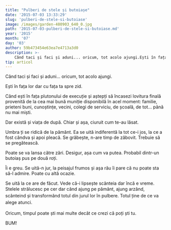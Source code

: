 ```yaml
---
title: "Pulberi de stele și butoiașe"
date: '2015-07-03 13:33:29'
slug: 'pulberi-de-stele-si-butoiase'
image: /images/garden-480903_640_0.jpg
path: '2015-07-03-pulberi-de-stele-si-butoiase.md'
year: '2015'
month: '07'
day: '03'
author: 59b473454e63ea7e4713a3d0
description: >-
    Când taci și faci și aduni... oricum, tot acolo ajungi.Ești în fața lor dar cu fața ta spre zid.Când ești în fața plutonului de execuție și aștepți să încasezi lovitura finală provenită de la cea ma
tip: articol
---
```

<div class="kg-card-markdown"><p>Când taci și faci și aduni... oricum, tot acolo ajungi.</p>
<p>Ești în fața lor dar cu fața ta spre zid.</p>
<p>Când ești în fața plutonului de execuție și aștepți să încasezi lovitura finală provenită de la cea mai bună muniție disponibilă în acel moment: familie, prieteni buni, cunoștințe, vecini, colegi de serviciu, de școală, de tot… până nu mai miști.</p>
<p>Dar există și viața de după. Chiar și așa, ciuruit cum te-au lăsat.</p>
<p>Umbra ți se ridică de la pământ. Ea se uită indiferentă la tot ce-i jos, la ce a fost cândva și apoi pleacă. Se grăbește, n-are timp de zăbovit. Trebuie să se pregătească.</p>
<p>Poate se va lansa către zări. Desigur, așa cum va putea. Probabil dintr-un butoiaș pus pe două roți.</p>
<p>Îi e greu. Se uită-n jur, la peisajul frumos și așa rău îi pare că nu poate sta să-l admire. Poate cu altă ocazie.</p>
<p>Se uită la ce are de făcut. Vede că-i lipsește scânteia dar încă e vreme. Stelele<span style="line-height: 20.7999992370605px;"> </span>strălucesc<span style="line-height: 20.7999992370605px;"> pe cer dar când ajung pe </span>pământ<span style="line-height: 20.7999992370605px;">, ajung arzând, scânteind și transformând totul din jurul lor în pulbere. Totul ține de ce va alege atunci.</span> </p>
<p>Oricum, timpul poate ști mai multe decât ce crezi că poți ști tu.</p>
<p>BUM!</p>
<p> </p>
<p> </p>
</div>
    